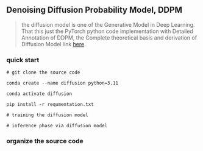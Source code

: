 ##  Denoising Diffusion Probability Model, DDPM

> the diffusion model is one of the Generative Model in Deep Learning. That this just the PyTorch python code implementation with Detailed Annotation of DDPM, the Complete theoretical basis and derivation of Diffusion Model link [here](https://2694048168.github.io/blog/#/PaperMD/diffusion_models).

### quick start

```shell
# git clone the source code

conda create --name diffusion python=3.11

conda activate diffusion

pip install -r requmentation.txt

# training the diffusion model

# inference phase via diffusion model

```

### organize the source code  

